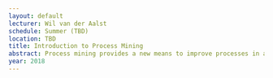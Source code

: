 ```yaml
---
layout: default 
lecturer: Wil van der Aalst
schedule: Summer (TBD)
location: TBD
title: Introduction to Process Mining
abstract: Process mining provides a new means to improve processes in a variety of application domains. There are two main drivers for this new technology. On the one hand, more and more events are being recorded thus providing detailed information about the history of processes. On the other hand, in most organizations there is a need to improve process performance (e.g., reduce costs and flow time) and compliance (e.g., avoid deviations or risks). This introductory course on process mining teaches students the theoretical foundations of process mining and exposes students to real-life data sets to understand challenges related to process discovery, conformance checking, and model extension. 
year: 2018
---
```

